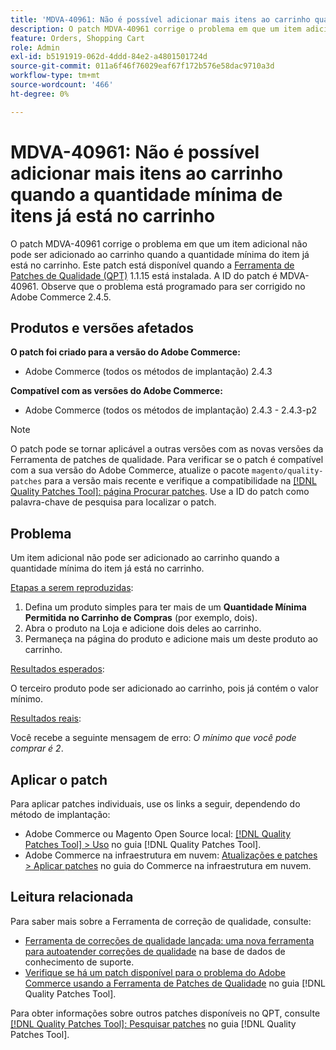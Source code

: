 ```yaml
---
title: 'MDVA-40961: Não é possível adicionar mais itens ao carrinho quando a quantidade mínima de itens já está no carrinho'
description: O patch MDVA-40961 corrige o problema em que um item adicional não pode ser adicionado ao carrinho quando a quantidade mínima do item já está no carrinho. Este patch está disponível quando a [Ferramenta de correções de qualidade (QPT)](https://experienceleague.adobe.com/pt-br/docs/commerce-operations/tools/quality-patches-tool/quality-patches-tool-to-self-serve-quality-patches) 1.1.15 está instalada. A ID do patch é MDVA-40961. Observe que o problema está programado para ser corrigido no Adobe Commerce 2.4.5.
feature: Orders, Shopping Cart
role: Admin
exl-id: b5191919-062d-4ddd-84e2-a4801501724d
source-git-commit: 011a6f46f76029eaf67f172b576e58dac9710a3d
workflow-type: tm+mt
source-wordcount: '466'
ht-degree: 0%

---
```


# MDVA-40961: Não é possível adicionar mais itens ao carrinho quando a quantidade mínima de itens já está no carrinho

O patch MDVA-40961 corrige o problema em que um item adicional não pode ser adicionado ao carrinho quando a quantidade mínima do item já está no carrinho. Este patch está disponível quando a [Ferramenta de Patches de Qualidade (QPT)](https://experienceleague.adobe.com/pt-br/docs/commerce-operations/tools/quality-patches-tool/quality-patches-tool-to-self-serve-quality-patches) 1.1.15 está instalada. A ID do patch é MDVA-40961. Observe que o problema está programado para ser corrigido no Adobe Commerce 2.4.5.

## Produtos e versões afetados

**O patch foi criado para a versão do Adobe Commerce:**

* Adobe Commerce (todos os métodos de implantação) 2.4.3

**Compatível com as versões do Adobe Commerce:**

* Adobe Commerce (todos os métodos de implantação) 2.4.3 - 2.4.3-p2

>[!NOTE]
>
>O patch pode se tornar aplicável a outras versões com as novas versões da Ferramenta de patches de qualidade. Para verificar se o patch é compatível com a sua versão do Adobe Commerce, atualize o pacote `magento/quality-patches` para a versão mais recente e verifique a compatibilidade na [[!DNL Quality Patches Tool]: página Procurar patches](https://experienceleague.adobe.com/pt-br/docs/commerce-operations/tools/quality-patches-tool/quality-patches-tool-to-self-serve-quality-patches). Use a ID do patch como palavra-chave de pesquisa para localizar o patch.

## Problema

Um item adicional não pode ser adicionado ao carrinho quando a quantidade mínima do item já está no carrinho.

<u>Etapas a serem reproduzidas</u>:

1. Defina um produto simples para ter mais de um **Quantidade Mínima Permitida no Carrinho de Compras** (por exemplo, dois).
1. Abra o produto na Loja e adicione dois deles ao carrinho.
1. Permaneça na página do produto e adicione mais um deste produto ao carrinho.

<u>Resultados esperados</u>:

O terceiro produto pode ser adicionado ao carrinho, pois já contém o valor mínimo.

<u>Resultados reais</u>:

Você recebe a seguinte mensagem de erro: *O mínimo que você pode comprar é 2*.

## Aplicar o patch

Para aplicar patches individuais, use os links a seguir, dependendo do método de implantação:

* Adobe Commerce ou Magento Open Source local: [[!DNL Quality Patches Tool] > Uso](/help/tools/quality-patches-tool/usage.md) no guia [!DNL Quality Patches Tool].
* Adobe Commerce na infraestrutura em nuvem: [Atualizações e patches > Aplicar patches](https://experienceleague.adobe.com/docs/commerce-cloud-service/user-guide/develop/upgrade/apply-patches.html?lang=pt-BR) no guia do Commerce na infraestrutura em nuvem.

## Leitura relacionada

Para saber mais sobre a Ferramenta de correção de qualidade, consulte:

* [Ferramenta de correções de qualidade lançada: uma nova ferramenta para autoatender correções de qualidade](https://experienceleague.adobe.com/pt-br/docs/commerce-operations/tools/quality-patches-tool/quality-patches-tool-to-self-serve-quality-patches) na base de dados de conhecimento de suporte.
* [Verifique se há um patch disponível para o problema do Adobe Commerce usando a Ferramenta de Patches de Qualidade](/help/tools/quality-patches-tool/patches-available-in-qpt/check-patch-for-magento-issue-with-magento-quality-patches.md) no guia [!DNL Quality Patches Tool].

Para obter informações sobre outros patches disponíveis no QPT, consulte [[!DNL Quality Patches Tool]: Pesquisar patches](https://experienceleague.adobe.com/tools/commerce-quality-patches/index.html?lang=pt-BR) no guia [!DNL Quality Patches Tool].
